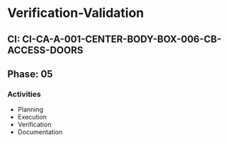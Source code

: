 # Verification-Validation

## CI: CI-CA-A-001-CENTER-BODY-BOX-006-CB-ACCESS-DOORS
## Phase: 05

### Activities
- Planning
- Execution
- Verification
- Documentation
